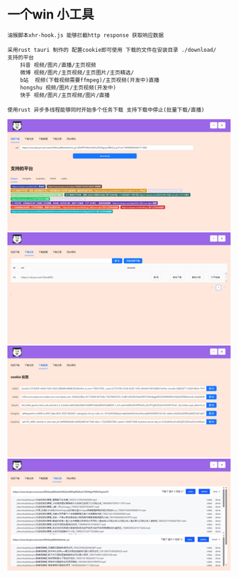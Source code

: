 # 一个win 小工具 
```
油猴脚本xhr-hook.js 能够拦截http response 获取响应数据

采用rust tauri 制作的 配置cookie即可使用 下载的文件在安装目录 ./download/
支持的平台
    抖音 视频/图片/直播/主页视频 
    微博 视频/图片/主页视频/主页图片/主页精选/
    b站  视频(下载视频需要ffmpeg)/主页视频(开发中)直播 
    hongshu 视频/图片/主页视频(开发中)
    快手 视频/图片/主页视频/图片/直播

使用rust 异步多线程能够同时开始多个任务下载 支持下载中停止(批量下载/直播)
```
![Alt text](./1.png)
![Alt text](./2.png)
![Alt text](./3.png)
![Alt text](./4.png)


